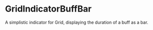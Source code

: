 # GridIndicatorBuffBar
A simplistic indicator for Grid, displaying the duration of a buff as a bar.
